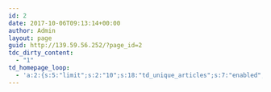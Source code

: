 ```yaml
---
id: 2
date: 2017-10-06T09:13:14+00:00
author: Admin
layout: page
guid: http://139.59.56.252/?page_id=2
tdc_dirty_content:
  - "1"
td_homepage_loop:
  - 'a:2:{s:5:"limit";s:2:"10";s:18:"td_unique_articles";s:7:"enabled";}'
---
```


